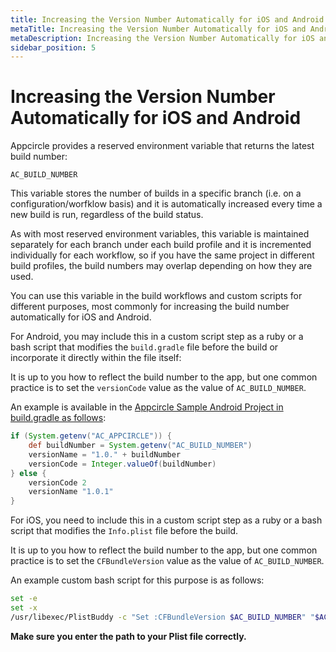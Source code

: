 ```yaml
---
title: Increasing the Version Number Automatically for iOS and Android
metaTitle: Increasing the Version Number Automatically for iOS and Android
metaDescription: Increasing the Version Number Automatically for iOS and Android
sidebar_position: 5
---
```

# Increasing the Version Number Automatically for iOS and Android

Appcircle provides a reserved environment variable that returns the latest build number:&#x20;

`AC_BUILD_NUMBER`

This variable stores the number of builds in a specific branch (i.e. on a configuration/worfklow basis) and it is automatically increased every time a new build is run, regardless of the build status.

As with most reserved environment variables, this variable is maintained separately for each branch under each build profile and it is incremented individually for each workflow, so if you have the same project in different build profiles, the build numbers may overlap depending on how they are used.

You can use this variable in the build workflows and custom scripts for different purposes, most commonly for increasing the build number automatically for iOS and Android.



For Android, you may include this in a custom script step as a ruby or a bash script that modifies the `build.gradle` file before the build or incorporate it directly within the file itself:

It is up to you how to reflect the build number to the app, but one common practice is to set the `versionCode` value as the value of `AC_BUILD_NUMBER`.

An example is available in the [Appcircle Sample Android Project in build.gradle as follows](https://github.com/appcircleio/appcircle-sample-android/blob/master/app/build.gradle#L12):

```groovy
if (System.getenv("AC_APPCIRCLE")) {
    def buildNumber = System.getenv("AC_BUILD_NUMBER")
    versionName = "1.0." + buildNumber
    versionCode = Integer.valueOf(buildNumber)
} else {
    versionCode 2
    versionName "1.0.1"
}
```



For iOS, you need to include this in a custom script step as a ruby or a bash script that modifies the `Info.plist` file before the build.

It is up to you how to reflect the build number to the app, but one common practice is to set the `CFBundleVersion` value as the value of `AC_BUILD_NUMBER`.

An example custom bash script for this purpose is as follows:

```bash
set -e
set -x
/usr/libexec/PlistBuddy -c "Set :CFBundleVersion $AC_BUILD_NUMBER" "$AC_REPOSITORY_DIR/<path-to-plist>/Info.plist"
```

**Make sure you enter the path to your Plist file correctly.**


